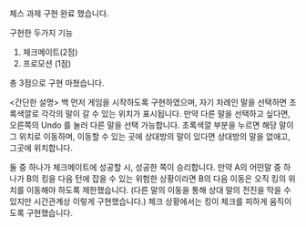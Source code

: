 체스 과제 구현 완료 했습니다.

구현한 두가지 기능
1. 체크메이트(2점)
2. 프로모션 (1점)

총 3점으로 구현 마쳤습니다.

<간단한 설명>
백 먼저 게임을 시작하도록 구현하였으며,
자기 차례인 말을 선택하면 초록색깔로 각각의 말이 갈 수 있는 위치가 표시됩니다.
만약 다른 말을 선택하고 싶다면, 오른쪽의 Undo 를 눌러 다른 말을 선택 가능합니다.
초록색깔 부분을 누르면 해당 말이 그 위치로 이동하며, 이동할 수 있는 곳에 상대방의 말이 있다면 상대방의 말을 없애고, 그곳에 위치합니다.

둘 중 하나가 체크메이트에 성공할 시, 성공한 쪽이 승리합니다.
만약 A의 어떤말 중 하나가 B의 킹을 다음 턴에 잡을 수 있는 위험한 상황이라면
B의 다음 이동은 오직 킹의 위치를 이동해야 하도록 제한했습니다.
(다른 말의 이동을 통해 상대 말의 전진을 막을 수 있지만 시간관계상 이렇게 구현했습니다.)
체크 상황에서는 킹이 체크를 피하게 움직이도록 구현했습니다.
